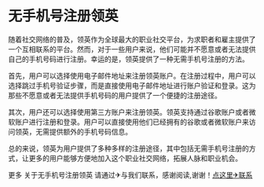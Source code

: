# 无手机号注册领英

随着社交网络的普及，领英作为全球最大的职业社交平台，为求职者和雇主提供了一个互相联系的平台。然而，对于一些用户来说，他们可能并不愿意或者无法提供自己的手机号码进行注册。幸运的是，领英提供了一种无需手机号注册的方法。

首先，用户可以选择使用电子邮件地址来注册领英账户。在注册过程中，用户可以选择跳过手机号验证步骤，而是直接使用电子邮件地址进行账户验证和登录。这为那些不愿意或者无法提供手机号码的用户提供了一个便捷的注册途径。

其次，用户还可以选择使用第三方账户来注册领英。领英支持通过谷歌账户或者微软账户进行注册和登录。用户可以直接使用他们已经拥有的谷歌或者微软账户来访问领英，无需提供额外的手机号码信息。

总的来说，领英为用户提供了多种多样的注册途径，其中包括无需手机号注册的方式，让更多的用户能够方便地加入这个职业社交网络，拓展人脉和职业机会。

更多 关于无手机号注册领英 请通过✈与我们联系，感谢阅读,谢谢！[点这里✈联系](https://c.k02.cc)
